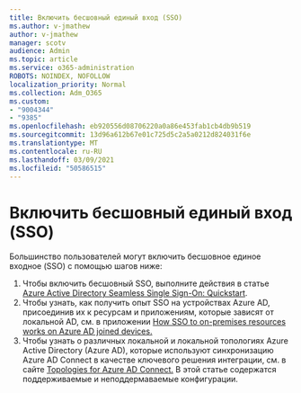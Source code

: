 ```yaml
---
title: Включить бесшовный единый вход (SSO)
ms.author: v-jmathew
author: v-jmathew
manager: scotv
audience: Admin
ms.topic: article
ms.service: o365-administration
ROBOTS: NOINDEX, NOFOLLOW
localization_priority: Normal
ms.collection: Adm_O365
ms.custom:
- "9004344"
- "9385"
ms.openlocfilehash: eb920556d08706220a0a86e453fab1cb4db9b519
ms.sourcegitcommit: 13d96a612b67e01c725d5c2a5a0212d824031f6e
ms.translationtype: MT
ms.contentlocale: ru-RU
ms.lasthandoff: 03/09/2021
ms.locfileid: "50586515"
---
```

# <a name="enable-seamless-single-sign-on-sso"></a>Включить бесшовный единый вход (SSO)

Большинство пользователей могут включить бесшовное единое входное (SSO) с помощью шагов ниже:

1. Чтобы включить бесшовный SSO, выполните действия в статье [Azure Active Directory Seamless Single Sign-On: Quickstart](https://docs.microsoft.com/azure/active-directory/hybrid/how-to-connect-sso-quick-start).
2. Чтобы узнать, как получить опыт SSO на устройствах Azure AD, присоединив их к ресурсам и приложениям, которые зависят от локальной AD, см. в приложении [How SSO to on-premises resources works on Azure AD joined devices.](https://docs.microsoft.com/azure/active-directory/devices/azuread-join-sso)
3. Чтобы узнать о различных локальной и локальной топологиях Azure Active Directory (Azure AD), которые используют синхронизацию Azure AD Connect в качестве ключевого решения интеграции, см. в сайте [Topologies for Azure AD Connect.](https://docs.microsoft.com/azure/active-directory/hybrid/plan-connect-topologies) В этой статье содержатся поддерживаемые и неподдермаваемые конфигурации.
